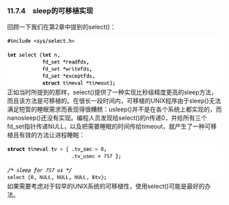 ### 11.7.4　sleep的可移植实现

回顾一下我们在第2章中提到的select()：



![559.png](../images/559.png)
正如当时所提到的那样，select()提供了一种实现比秒级精度更高的sleep方法，而且该方法是可移植的。在很长一段时间内，可移植的UNIX程序由于sleep()无法满足短暂的睡眠需求而表现得很糟糕：usleep()并不是在各个系统上都实现的，而nanosleep()还没有实现。编程人员发现给select()的n传递0，并给所有三个fd_set指针传递NULL，以及把需要睡眠的时间传给timeout，就产生了一种可移植且有效的方法让进程睡眠：



![560.png](../images/560.png)
如果需要考虑对于较早的UNIX系统的可移植性，使用select()可能是最好的办法。

